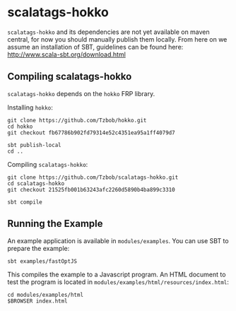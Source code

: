 # scalatags-hokko

```scalatags-hokko``` and its dependencies are not yet available on maven central, for now you should manually publish them locally.
From here on we assume an installation of SBT, guidelines can be found here: http://www.scala-sbt.org/download.html


## Compiling scalatags-hokko

```scalatags-hokko``` depends on the ```hokko``` FRP library. 

Installing ```hokko```:

```
git clone https://github.com/Tzbob/hokko.git 
cd hokko
git checkout fb67786b902fd79314e52c4351ea95a1ff4079d7

sbt publish-local
cd ..
```

Compiling ```scalatags-hokko```:

```
git clone https://github.com/Tzbob/scalatags-hokko.git 
cd scalatags-hokko
git checkout 21525fb001b63243afc2260d5890b4ba899c3310

sbt compile
```

## Running the Example

An example application is available in ```modules/examples```.
You can use SBT to prepare the example:

```
sbt examples/fastOptJS
```
This compiles the example to a Javascript program. 
An HTML document to test the program is located in ```modules/examples/html/resources/index.html```:

```
cd modules/examples/html
$BROWSER index.html
```
